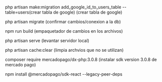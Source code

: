 php artisan make:migration add_google_id_to_users_table --table=users(crear tabla de google) (crear tabla de google)

php artisan migrate (confirmar cambios/conexion a la db)

npm run build (empaquetador de cambios en los archivos)

php artisan serve (levantar servidor local)

php artisan cache:clear (limpia archvios que no se utilizan)

composer require mercadopago/dx-php:3.0.8 (instalar sdk version 3.0.8 de mercado pago)

npm install @mercadopago/sdk-react --legacy-peer-deps


